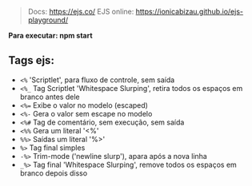 > Docs: https://ejs.co/
> EJS online: https://ionicabizau.github.io/ejs-playground/

**Para executar: npm start**

## Tags ejs:

- `<%` 'Scriptlet', para fluxo de controle, sem saída
- `<%_` Tag Scriptlet 'Whitespace Slurping', retira todos os espaços em branco antes dele
- `<%=` Exibe o valor no modelo (escaped)
- `<%-` Gera o valor sem escape no modelo
- `<%#` Tag de comentário, sem execução, sem saída
- `<%%` Gera um literal '<%'
- `%%>` Saídas um literal '%>'
- `%>` Tag final simples
- `-%>` Trim-mode ('newline slurp'), apara após a nova linha
- `_%>` Tag final 'Whitespace Slurping', remove todos os espaços em branco depois disso
